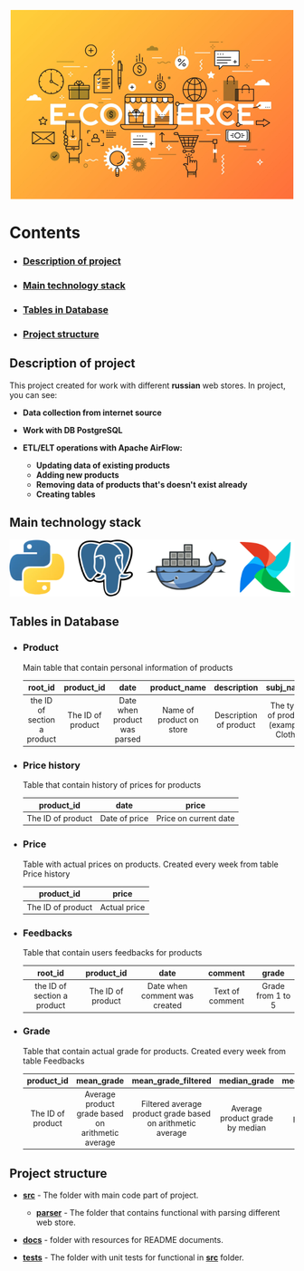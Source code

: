 <p align="center">
  <img src=docs/pictures/main.png alt="Main_picture">
</p>

# Contents

- ### [**Description of project**](#description-of-project)
- ### [**Main technology stack**](#main-technology-stack)
- ### [**Tables in Database**](#tables-in-database)
- ### [**Project structure**](#project-structure)

## Description of project

This project created for work with different **russian** web stores. In project, you can see:

 * **Data collection from internet source**


 * **Work with DB PostgreSQL**


 * **ETL/ELT operations with Apache AirFlow:**
   * **Updating data of existing products**
   * **Adding new products**
   * **Removing data of products that's doesn't exist already**
   * **Creating tables**

## Main technology stack

<p align="center">
  <img src=docs/pictures/main_tech_stack.png alt="main_tech_stack">
</p>

## Tables in Database

* ### Product
  Main table that contain personal information of products 
  
  |           root_id           |    product_id     |             date             |       product_name       |      description       |              subj_name               |             subj_root_name              |      brand_name       |      size_table      |           min_size           |           max_size           |          color          |            made_in             |      compositions       |
  |:---------------------------:|:-----------------:|:----------------------------:|:------------------------:|:----------------------:|:------------------------------------:|:---------------------------------------:|:---------------------:|:--------------------:|:----------------------------:|:----------------------------:|:-----------------------:|:------------------------------:|:-----------------------:|
  | the ID of section a product | The ID of product | Date when product was parsed | Name of product on store | Description of product | The type of product (example: Cloth) | The subtype of product (example: Pants) | Name of product brand | All sizes of product | Minimal size from size table | Maximum size from size_table | Color that have product | Country where product was made | Compositions of product |


* ### Price history
  Table that contain history of prices for products

  |    product_id     |     date      |         price         |
  |:-----------------:|:-------------:|:---------------------:|
  | The ID of product | Date of price | Price on current date |

* ### Price
  Table with actual prices on products. Created every week from table Price history

  |    product_id     |    price     |
  |:-----------------:|:------------:|
  | The ID of product | Actual price |

* ### Feedbacks
  Table that contain users feedbacks for products

  |           root_id           |    product_id     |             date              |     comment     |       grade       |
  |:---------------------------:|:-----------------:|:-----------------------------:|:---------------:|:-----------------:|
  | the ID of section a product | The ID of product | Date when comment was created | Text of comment | Grade from 1 to 5 |

* ### Grade
  Table that contain actual grade for products. Created every week from table Feedbacks

  |    product_id     |                    mean_grade                     |                    mean_grade_filtered                     |          median_grade           |          median_grade_filtered           |          mode_grade           |          mode_grade_filtered           |
  |:-----------------:|:-------------------------------------------------:|:----------------------------------------------------------:|:-------------------------------:|:----------------------------------------:|:-----------------------------:|:--------------------------------------:|
  | The ID of product | Average product grade based on arithmetic average | Filtered average product grade based on arithmetic average | Average product grade by median | Filtered average product grade by median | Average product grade by mode | Filtered average product grade by mode |


## Project structure

 * [**src**](src) - The folder with main code part of project.
   * [**parser**](src/parser) - The folder that contains functional with parsing different web store.


 * [**docs**](docs) - folder with resources for README documents.


 * [**tests**](tests) - The folder with unit tests for functional in [**src**](src) folder.